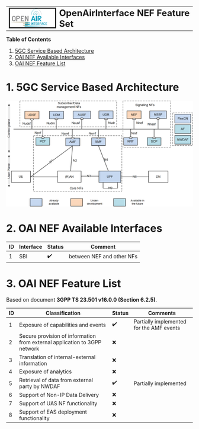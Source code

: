 <table style="border-collapse: collapse; border: none;">
  <tr style="border-collapse: collapse; border: none;">
    <td style="border-collapse: collapse; border: none;">
      <a href="http://www.openairinterface.org/">
         <img src="./images/oai_final_logo.png" alt="" border=3 height=50 width=150>
         </img>
      </a>
    </td>
    <td style="border-collapse: collapse; border: none; vertical-align: center;">
      <b><font size = "5">OpenAirInterface NEF Feature Set</font></b>
    </td>
  </tr>
</table>

**Table of Contents**

1. [5GC Service Based Architecture](#1-5gc-service-based-architecture)
2. [OAI NEF Available Interfaces](#2-oai-nef-available-interfaces)
3. [OAI NEF Feature List](#3-oai-nef-feature-list)

# 1. 5GC Service Based Architecture #

![5GC SBA](./images/5gc_sba.png)

# 2. OAI NEF Available Interfaces #

| **ID** | **Interface** | **Status**         | **Comment**                                      |
| ------ | ------------- | ------------------ | -------------------------------------------------|
| 1      | SBI           | :heavy_check_mark: | between NEF and other NFs                        |

# 3. OAI NEF Feature List #

Based on document **3GPP TS 23.501 v16.0.0 (Section 6.2.5)**.

| **ID** | **Classification**                                                        | **Status**         | **Comments**                             |
| ------ | ------------------------------------------------------------------------- | ------------------ | ---------------------------------------- |
| 1      | Exposure of capabilities and events                                       | :heavy_check_mark: | Partially implemented for the AMF events |
| 2      | Secure provision of information from external application to 3GPP network | :x:                |                                          |
| 3      | Translation of internal-external information                              | :x:                |                                          |
| 4      | Exposure of analytics                                                     | :x:                |                                          |
| 5      | Retrieval of data from external party by NWDAF                            | :heavy_check_mark: | Partially implemented                    |
| 6      | Support of Non-IP Data Delivery                                           | :x:                |                                          |
| 7      | Support of UAS NF functionality                                           | :x:                |                                          |
| 8      | Support of EAS deployment functionality                                   | :x:                |                                          |
